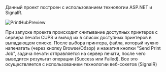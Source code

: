 Данный проект построен с использованием технологии ASP.NET и SignalR. 

![PrintHubPreview](https://github.com/Zoron87/PrintHub/assets/29422098/2fba769d-6ef0-408d-b90e-81666da199a6)

При запуске проекта происходит считывание доступных принтеров с сервера печати CUPS и вывод их в список доступных принтеров в выпадающем списке. После выбора принтера, файла, который нужно напечатать (через кнопку Browse/Обзор) и нажатия кнопки "Send Print Job", задача печати отправляется на сервер печати, после чего выводится результат операции (Success или Failed). Все это осуществляется с использованием технологии веб-сокетов (SignalR)
